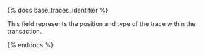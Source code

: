 {% docs base_traces_identifier %}

This field represents the position and type of the trace within the transaction. 

{% enddocs %}